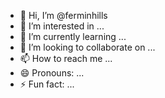 - 👋 Hi, I’m @ferminhills
- 👀 I’m interested in ...
- 🌱 I’m currently learning ...
- 💞️ I’m looking to collaborate on ...
- 📫 How to reach me ...
- 😄 Pronouns: ...
- ⚡ Fun fact: ...

<!---
ferminhills/ferminhills is a ✨ special ✨ repository because its `README.md` (this file) appears on your GitHub profile.
You can click the Preview link to take a look at your changes.
--->
